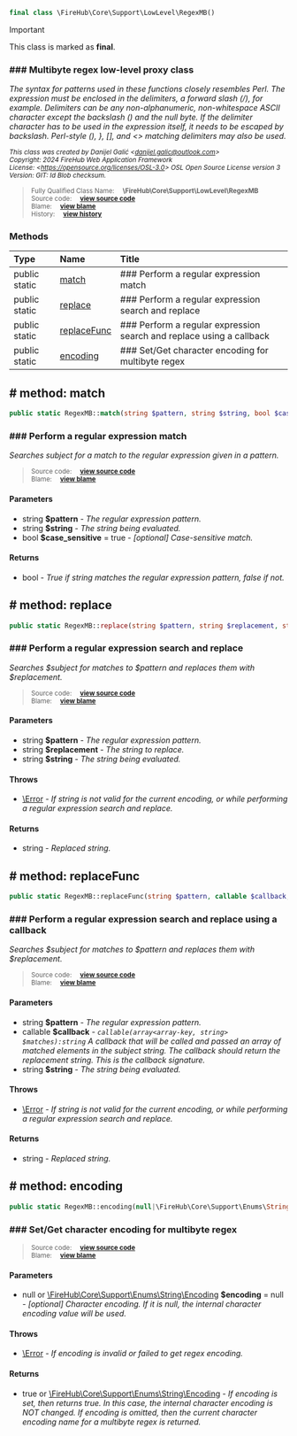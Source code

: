 ```php
final class \FireHub\Core\Support\LowLevel\RegexMB()
```





> [!IMPORTANT]
This class is marked as **final**.





### ### Multibyte regex low-level proxy class

_The syntax for patterns used in these functions closely resembles Perl. The expression must be enclosed in the
delimiters, a forward slash (/), for example. Delimiters can be any non-alphanumeric, non-whitespace ASCII character
except the backslash (\) and the null byte. If the delimiter character has to be used in the expression itself,
it needs to be escaped by backslash. Perl-style (), }, [], and <> matching delimiters may also be used._

<sub>_This class was created by Danijel Galić &lt;danijel.galic@outlook.com&gt;_</sub><br/><sub>_Copyright: 2024 FireHub Web Application Framework_</sub><br/><sub>_License: &lt;https://opensource.org/licenses/OSL-3.0&gt; OSL Open Source License version 3_</sub><br/><sub>_Version: GIT: $Id$ Blob checksum._</sub>

><sub>Fully Qualified Class Name:  **\FireHub\Core\Support\LowLevel\RegexMB**</sub><br/>
    <sub>Source code:  **[view source code](https://github.com/The-FireHub-Project/Core/blob/develop-pre-alpha-m1/src/support/lowlevel/firehub.RegexMB.php#L39)**</sub><br/>
        <sub>Blame:  **[view blame](https://github.com/The-FireHub-Project/Core/blame/develop-pre-alpha-m1/src/support/lowlevel/firehub.RegexMB.php)**</sub><br/>
        <sub>History:  **[view history](https://github.com/The-FireHub-Project/Core/commits/develop-pre-alpha-m1/src/support/lowlevel/firehub.RegexMB.php)**</sub>


### Methods
| Type | Name | Title |
|:-----|:-----|:------|
|public static |<a href="#match()">match</a>|### Perform a regular expression match|
|public static |<a href="#replace()">replace</a>|### Perform a regular expression search and replace|
|public static |<a href="#replacefunc()">replaceFunc</a>|### Perform a regular expression search and replace using a callback|
|public static |<a href="#encoding()">encoding</a>|### Set/Get character encoding for multibyte regex|

<h2><a name="match()"># method: match</a></h2>

```php
public static RegexMB::match(string $pattern, string $string, bool $case_sensitive = true):bool
```











### ### Perform a regular expression match

_Searches subject for a match to the regular expression given in a pattern._

><sub>Source code:  **[view source code](https://github.com/The-FireHub-Project/Core/blob/develop-pre-alpha-m1/src/support/lowlevel/firehub.RegexMB.php#L61)**</sub><br/>
        <sub>Blame:  **[view blame](https://github.com/The-FireHub-Project/Core/blame/develop-pre-alpha-m1/src/support/lowlevel/firehub.RegexMB.php#L61)**</sub>
#### Parameters

* string **$pattern** - _The regular expression pattern._
* string **$string** - _The string being evaluated._
* bool **$case_sensitive** = true - _[optional] 
Case-sensitive match._
#### Returns

* bool - _True if string matches the regular expression pattern, false if not._
<h2><a name="replace()"># method: replace</a></h2>

```php
public static RegexMB::replace(string $pattern, string $replacement, string $string):string
```











### ### Perform a regular expression search and replace

_Searches $subject for matches to $pattern and replaces them with $replacement._

><sub>Source code:  **[view source code](https://github.com/The-FireHub-Project/Core/blob/develop-pre-alpha-m1/src/support/lowlevel/firehub.RegexMB.php#L95)**</sub><br/>
        <sub>Blame:  **[view blame](https://github.com/The-FireHub-Project/Core/blame/develop-pre-alpha-m1/src/support/lowlevel/firehub.RegexMB.php#L95)**</sub>
#### Parameters

* string **$pattern** - _The regular expression pattern._
* string **$replacement** - _The string to replace._
* string **$string** - _The string being evaluated._
#### Throws

* [\Error](./Wiki-Error) - _If string is not valid for the current encoding, or while performing a regular expression search
and replace._
#### Returns

* string - _Replaced string._
<h2><a name="replacefunc()"># method: replaceFunc</a></h2>

```php
public static RegexMB::replaceFunc(string $pattern, callable $callback, string $string):string
```











### ### Perform a regular expression search and replace using a callback

_Searches $subject for matches to $pattern and replaces them with $replacement._

><sub>Source code:  **[view source code](https://github.com/The-FireHub-Project/Core/blob/develop-pre-alpha-m1/src/support/lowlevel/firehub.RegexMB.php#L126)**</sub><br/>
        <sub>Blame:  **[view blame](https://github.com/The-FireHub-Project/Core/blame/develop-pre-alpha-m1/src/support/lowlevel/firehub.RegexMB.php#L126)**</sub>
#### Parameters

* string **$pattern** - _The regular expression pattern._
* callable **$callback** - _<code>callable(array<array-key, string> $matches):string</code>
A callback that will be called and passed an array of matched elements in the subject string.
The callback should return the replacement string.
This is the callback signature._
* string **$string** - _The string being evaluated._
#### Throws

* [\Error](./Wiki-Error) - _If string is not valid for the current encoding, or while performing a regular expression search
and replace._
#### Returns

* string - _Replaced string._
<h2><a name="encoding()"># method: encoding</a></h2>

```php
public static RegexMB::encoding(null|\FireHub\Core\Support\Enums\String\Encoding $encoding = null):true|\FireHub\Core\Support\Enums\String\Encoding
```











### ### Set/Get character encoding for multibyte regex



><sub>Source code:  **[view source code](https://github.com/The-FireHub-Project/Core/blob/develop-pre-alpha-m1/src/support/lowlevel/firehub.RegexMB.php#L153)**</sub><br/>
        <sub>Blame:  **[view blame](https://github.com/The-FireHub-Project/Core/blame/develop-pre-alpha-m1/src/support/lowlevel/firehub.RegexMB.php#L153)**</sub>
#### Parameters

* null or [\FireHub\Core\Support\Enums\String\Encoding](./Wiki-Encoding) **$encoding** = null - _[optional] 
Character encoding. If it is null, the internal character encoding value will be used._
#### Throws

* [\Error](./Wiki-Error) - _If encoding is invalid or failed to get regex encoding._
#### Returns

* true or [\FireHub\Core\Support\Enums\String\Encoding](./Wiki-Encoding) - _If encoding is set, then returns true. In this case, the internal character encoding is
NOT changed. If encoding is omitted, then the current character encoding name for a multibyte regex is returned._